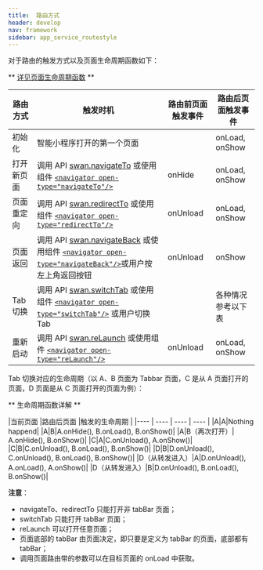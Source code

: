 ```yaml
---
title:  路由方式
header: develop
nav: framework
sidebar: app_service_routestyle
---
```


对于路由的触发方式以及页面生命周期函数如下：

** [详见页面生命周期函数](https://smartprogram.baidu.com/docs/develop/framework/app_service_page/#%E7%94%9F%E5%91%BD%E5%91%A8%E6%9C%9F%E5%87%BD%E6%95%B0/) **

|路由方式 |触发时机 |路由前页面触发事件 |路由后页面触发事件 |
|---- | ---- | ---- | ---- |
|初始化 |智能小程序打开的第一个页面 | |onLoad, onShow |
|打开新页面 |调用 API [swan.navigateTo](https://smartprogram.baidu.com/docs/develop/api/show_tab/#swan-navigateTo/) 或使用组件 [`<navigator open-type="navigateTo"/>`](https://smartprogram.baidu.com/docs/develop/component/nav/#navigator/) | onHide |onLoad, onShow |
|页面重定向 |调用 API [swan.redirectTo](https://smartprogram.baidu.com/docs/develop/api/show_tab/#swan-redirectTo/) 或使用组件 [`<navigator open-type="redirectTo"/>`](https://smartprogram.baidu.com/docs/develop/component/nav/#navigator/) | onUnload |onLoad, onShow |
|页面返回  |调用 API [swan.navigateBack](https://smartprogram.baidu.com/docs/develop/api/show_tab/#swan-navigateBack/) 或使用组件 [`<navigator open-type="navigateBack"/>`](https://smartprogram.baidu.com/docs/develop/component/nav/#navigator/)或用户按左上角返回按钮 | onUnload |onShow |
|Tab 切换  |调用 API [swan.switchTab](https://smartprogram.baidu.com/docs/develop/api/show_tab/#swan-switchTab/) 或使用组件 [`<navigator open-type="switchTab"/>`](https://smartprogram.baidu.com/docs/develop/component/nav/#navigator/) 或用户切换 Tab | | 各种情况参考以下表 |
|重新启动  |调用 API [swan.reLaunch](https://smartprogram.baidu.com/docs/develop/api/show_tab/#swan-reLaunch/) 或使用组件 [`<navigator open-type="reLaunch"/>`](https://smartprogram.baidu.com/docs/develop/component/nav/#navigator/) | onUnload | onLoad, onShow |

Tab 切换对应的生命周期（以 A、B 页面为 Tabbar 页面，C 是从 A 页面打开的页面，D 页面是从 C 页面打开的页面为例）：

** 生命周期函数详解 **

|当前页面 |路由后页面 |触发的生命周期 |
|---- | ---- | ---- | ---- |
|A|A|Nothing happend|
|A|B|A.onHide(), B.onLoad(), B.onShow()|
|A|B（再次打开）| A.onHide(), B.onShow()|
|C|A|C.onUnload(), A.onShow()|
|C|B|C.onUnload(), B.onLoad(), B.onShow()|
|D|B|D.onUnload(), C.onUnload(), B.onLoad(), B.onShow()|
|D（从转发进入）|A|D.onUnload(), A.onLoad(), A.onShow()|
|D（从转发进入）|B|D.onUnload(), B.onLoad(), B.onShow()|

**注意**：
- navigateTo、redirectTo 只能打开非 tabBar 页面；
- switchTab 只能打开 tabBar 页面；
- reLaunch 可以打开任意页面；
- 页面底部的 tabBar 由页面决定，即只要是定义为 tabBar 的页面，底部都有 tabBar；
- 调用页面路由带的参数可以在目标页面的 onLoad 中获取。
